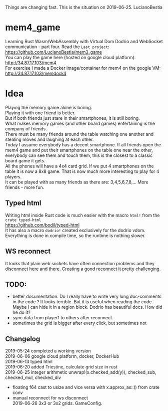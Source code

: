 Things are changing fast. This is the situation on 2019-06-25. LucianoBestia
# mem4_game
Learning Rust Wasm/WebAssembly with Virtual Dom Dodrio and WebSocket communication - part four.
Read the `Last project`:  
https://github.com/LucianoBestia/mem3_game  
You can play the game here (hosted on google cloud platform):  
http://34.87.17.103/mem4  
For exercise I made a Docker image/container for mem4 on the google VM:  
http://34.87.17.103/memdock4  
# Idea
Playing the memory game alone is boring.  
Playing it with one friend is better.  
But if both friends just stare in their smartphones, it is still boring.  
What makes memory games (and other board games) entertaining is the company of friends.  
There must be many friends around the table watching one another and stealing moves and laughing at each other.  
Today I assume everybody has a decent smartphone. If all friends open the mem4 game and put their smartphones on the table one near the other, everybody can see them and touch them, this is the closest to a classic board game it gets.  
All the phones will have a 4x4 card grid. If we put 4 smartphones on the table it is now a 8x8 game. That is now much more interesting to play for 4 players.  
It can be played with as many friends as there are: 3,4,5,6,7,8,... More friends - more fun.  
## Typed html
Writing html inside Rust code is much easier with the macro `html!` from the `crate typed-html`  
https://github.com/bodil/typed-html  
It has also a macro `dodrio!` created exclusively for the dodrio vdom.  
Everything is done in compile time, so the runtime is nothing slower.
## WS reconnect
It looks that plain web sockets have often connection problems and they disconnect here and there. Creating a good reconnect it pretty challenging. 
## TODO:
- better documentation. Do I really have to write very long doc-comments in the code ? It looks terrible. But it is useful when reading the code. Maybe I can hide it in a region block. Dodrio has beautiful docs. How did he do it?  
- sync data from player1 to others after reconnect.
- sometimes the grid is bigger after every click, but sometimes not
## Changelog
2019-05-24 completed a working version  
2019-06-06 google cloud platform, docker, DockerHub  
2019-06-13 typed html  
2019-06-20 added Triestine, calculate grid size in rust  
2019-06-25 integer arithmetic unwrap!(x.checked_add(y)), checked_sub, checked_mul, checked_div  
- floating f64 cast to usize and vice versa with x.approx_as::<f64>() from crate conv  
- manual reconnect for ws disconnect  
2019-06-26 3x3 or 3x2 grids. GameConfig.  
  
